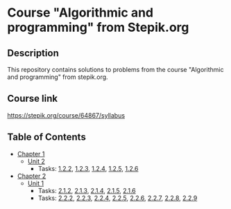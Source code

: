 # Course "Algorithmic and programming" from Stepik.org

## Description

This repository contains solutions to problems from the course "Algorithmic and programming" from stepik.org.

## Course link
https://stepik.org/course/64867/syllabus

## Table of Contents

* <a href = "https://github.com/savra/StepikAlgorithmicAndProgramming/tree/master/src/main/java/com/hvdbs/savra/stepikalgorithmicandprogramming/Chapter1">Chapter 1</a>
    * <a href = "https://github.com/savra/StepikAlgorithmicAndProgramming/tree/master/src/main/java/com/hvdbs/savra/stepikalgorithmicandprogramming/Chapter1/Unit2">Unit 2</a>
        * Tasks:
        <a href = "https://github.com/savra/StepikAlgorithmicAndProgramming/blob/master/src/main/java/com/hvdbs/savra/stepikalgorithmicandprogramming/Chapter1/Unit2/Task_02.java">1.2.2</a>,
        <a href = "https://github.com/savra/StepikAlgorithmicAndProgramming/blob/master/src/main/java/com/hvdbs/savra/stepikalgorithmicandprogramming/Chapter1/Unit2/Task_03.java">1.2.3</a>,
        <a href = "https://github.com/savra/StepikAlgorithmicAndProgramming/blob/master/src/main/java/com/hvdbs/savra/stepikalgorithmicandprogramming/Chapter1/Unit2/Task_04.java">1.2.4</a>,
        <a href = "https://github.com/savra/StepikAlgorithmicAndProgramming/blob/master/src/main/java/com/hvdbs/savra/stepikalgorithmicandprogramming/Chapter1/Unit2/Task_05.java">1.2.5</a>,
        <a href = "https://github.com/savra/StepikAlgorithmicAndProgramming/blob/master/src/main/java/com/hvdbs/savra/stepikalgorithmicandprogramming/Chapter1/Unit2/Task_06.java">1.2.6</a>
* <a href = "https://github.com/savra/StepikAlgorithmicAndProgramming/tree/master/src/main/java/com/hvdbs/savra/stepikalgorithmicandprogramming/Chapter2">Chapter 2</a>
    * <a href = "https://github.com/savra/StepikAlgorithmicAndProgramming/tree/master/src/main/java/com/hvdbs/savra/stepikalgorithmicandprogramming/Chapter2/Unit1">Unit 1</a>
        * Tasks:
        <a href = "https://github.com/savra/StepikAlgorithmicAndProgramming/blob/master/src/main/java/com/hvdbs/savra/stepikalgorithmicandprogramming/Chapter2/Unit1/Task_02.java">2.1.2</a>,
        <a href = "https://github.com/savra/StepikAlgorithmicAndProgramming/blob/master/src/main/java/com/hvdbs/savra/stepikalgorithmicandprogramming/Chapter2/Unit1/Task_03.java">2.1.3</a>,
        <a href = "https://github.com/savra/StepikAlgorithmicAndProgramming/blob/master/src/main/java/com/hvdbs/savra/stepikalgorithmicandprogramming/Chapter2/Unit1/Task_04.java">2.1.4</a>,
        <a href = "https://github.com/savra/StepikAlgorithmicAndProgramming/blob/master/src/main/java/com/hvdbs/savra/stepikalgorithmicandprogramming/Chapter2/Unit1/Task_05.java">2.1.5</a>,
        <a href = "https://github.com/savra/StepikAlgorithmicAndProgramming/blob/master/src/main/java/com/hvdbs/savra/stepikalgorithmicandprogramming/Chapter2/Unit1/Task_06.java">2.1.6</a>
        * Tasks:
        <a href = "https://github.com/savra/StepikAlgorithmicAndProgramming/blob/master/src/main/java/com/hvdbs/savra/stepikalgorithmicandprogramming/Chapter2/Unit2/Task_02.java">2.2.2</a>,
        <a href = "https://github.com/savra/StepikAlgorithmicAndProgramming/blob/master/src/main/java/com/hvdbs/savra/stepikalgorithmicandprogramming/Chapter2/Unit2/Task_03.java">2.2.3</a>,
        <a href = "https://github.com/savra/StepikAlgorithmicAndProgramming/blob/master/src/main/java/com/hvdbs/savra/stepikalgorithmicandprogramming/Chapter2/Unit2/Task_04.java">2.2.4</a>,
        <a href = "https://github.com/savra/StepikAlgorithmicAndProgramming/blob/master/src/main/java/com/hvdbs/savra/stepikalgorithmicandprogramming/Chapter2/Unit2/Task_05.java">2.2.5</a>,
        <a href = "https://github.com/savra/StepikAlgorithmicAndProgramming/blob/master/src/main/java/com/hvdbs/savra/stepikalgorithmicandprogramming/Chapter2/Unit2/Task_06.java">2.2.6</a>,
        <a href = "https://github.com/savra/StepikAlgorithmicAndProgramming/blob/master/src/main/java/com/hvdbs/savra/stepikalgorithmicandprogramming/Chapter2/Unit2/Task_07.java">2.2.7</a>,
        <a href = "https://github.com/savra/StepikAlgorithmicAndProgramming/blob/master/src/main/java/com/hvdbs/savra/stepikalgorithmicandprogramming/Chapter2/Unit2/Task_08.java">2.2.8</a>,
        <a href = "https://github.com/savra/StepikAlgorithmicAndProgramming/blob/master/src/main/java/com/hvdbs/savra/stepikalgorithmicandprogramming/Chapter2/Unit2/Task_09.java">2.2.9</a>